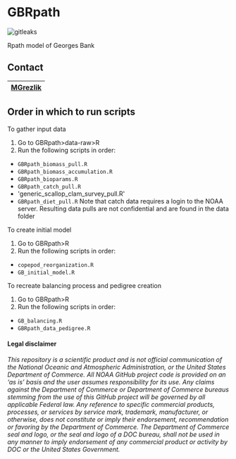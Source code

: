 # GBRpath

![gitleaks](https://github.com/NOAA-EDAB/GBRpath/workflows/gitleaks/badge.svg)


Rpath model of Georges Bank

## Contact

| [MGrezlik](https://github.com/MGrezlik)        
| ----------------------------------------------------------------------------------------------- 

## Order in which to run scripts

To gather input data
1. Go to GBRpath>data-raw>R
2. Run the following scripts in order:
  - `GBRpath_biomass_pull.R`
  - `GBRpath_biomass_accumulation.R`
  - `GBRpath_bioparams.R`
  - `GBRpath_catch_pull.R`
  - 'generic_scallop_clam_survey_pull.R'
  - `GBRpath_diet_pull.R`
Note that catch data requires a login to the NOAA server. Resulting data pulls are not confidential and are found in the data folder

To create initial model
1. Go to GBRpath>R
2. Run the following scripts in order:
  - `copepod_reorganization.R`
  - `GB_initial_model.R`


To recreate balancing process and pedigree creation
1. Go to GBRpath>R
2. Run the following scripts in order:
  - `GB_balancing.R`
  - `GBRpath_data_pedigree.R`

#### Legal disclaimer

*This repository is a scientific product and is not official
communication of the National Oceanic and Atmospheric Administration, or
the United States Department of Commerce. All NOAA GitHub project code
is provided on an ‘as is’ basis and the user assumes responsibility for
its use. Any claims against the Department of Commerce or Department of
Commerce bureaus stemming from the use of this GitHub project will be
governed by all applicable Federal law. Any reference to specific
commercial products, processes, or services by service mark, trademark,
manufacturer, or otherwise, does not constitute or imply their
endorsement, recommendation or favoring by the Department of Commerce.
The Department of Commerce seal and logo, or the seal and logo of a DOC
bureau, shall not be used in any manner to imply endorsement of any
commercial product or activity by DOC or the United States Government.*